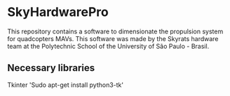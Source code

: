 # SkyHardwarePro
This repository contains a software to dimensionate the propulsion system for quadcopters MAVs.
This software was made by the Skyrats hardware team at the Polytechnic School of the University of São Paulo - Brasil.

## Necessary libraries
Tkinter
'Sudo apt-get install python3-tk'
